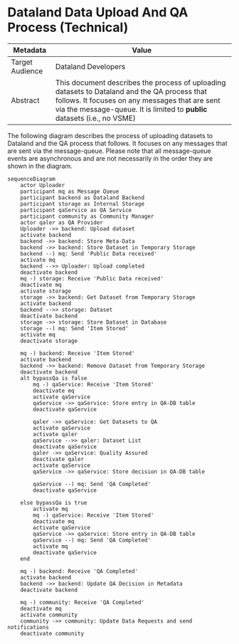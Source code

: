 # Dataland Data Upload And QA Process (Technical)
| Metadata        | Value                                                                                                                                                                                                                       |
|-----------------|-----------------------------------------------------------------------------------------------------------------------------------------------------------------------------------------------------------------------------|
| Target Audience | Dataland Developers                                                                                                                                                                                                         |
| Abstract        | This document describes the process of uploading datasets to Dataland and the QA process that follows. It focuses on any messages that are sent via the message-queue. It is limited to **public** datasets (i.e., no VSME) |


The following diagram describes the process of uploading datasets to Dataland and the QA process that follows. It focuses on any messages that are sent via the message-queue.
Please note that all message-queue events are asynchronous and are not necessarily in the order they are shown in the diagram.

```mermaid
sequenceDiagram
    actor Uploader
    participant mq as Message Queue
    participant backend as Dataland Backend
    participant storage as Internal Storage
    participant qaService as QA Service
    participant community as Community Manager
    actor qaler as QA Provider
    Uploader ->> backend: Upload dataset
    activate backend
    backend ->> backend: Store Meta-Data
    backend ->> backend: Store Dataset in Temporary Storage
    backend --) mq: Send 'Public Data received'
    activate mq
    backend -->> Uploader: Upload completed
    deactivate backend
    mq -) storage: Receive 'Public Data received'
    deactivate mq
    activate storage
    storage ->> backend: Get Dataset from Temporary Storage
    activate backend
    backend -->> storage: Dataset
    deactivate backend
    storage ->> storage: Store Dataset in Database
    storage --) mq: Send 'Item Stored'
    activate mq
    deactivate storage

    mq -) backend: Receive 'Item Stored'
    activate backend
    backend ->> backend: Remove Dataset from Temporary Storage
    deactivate backend
    alt bypassQa is false
        mq -) qaService: Receive 'Item Stored'
        deactivate mq
        activate qaService
        qaService ->> qaService: Store entry in QA-DB table
        deactivate qaService

        qaler ->> qaService: Get Datasets to QA
        activate qaService
        activate qaler
        qaService -->> qaler: Dataset List
        deactivate qaService
        qaler ->> qaService: Quality Assured
        deactivate qaler
        activate qaService
        qaService ->> qaService: Store decision in QA-DB table

        qaService --) mq: Send 'QA Completed'
        deactivate qaService

    else bypassQa is true
        activate mq
        mq -) qaService: Receive 'Item Stored'
        deactivate mq
        activate qaService
        qaService ->> qaService: Store entry in QA-DB table
        qaService --) mq: Send 'QA Completed'
        activate mq
        deactivate qaService
    end

    mq -) backend: Receive 'QA Completed'
    activate backend
    backend ->> backend: Update QA Decision in Metadata
    deactivate backend

    mq -) community: Receive 'QA Completed'
    deactivate mq
    activate community
    community ->> community: Update Data Requests and send notifications
    deactivate community
```